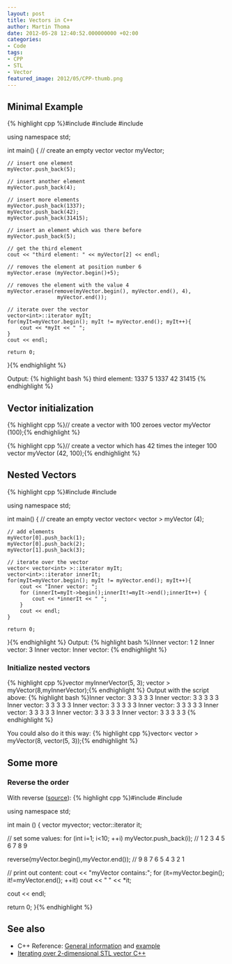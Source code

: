 ```yaml
---
layout: post
title: Vectors in C++
author: Martin Thoma
date: 2012-05-28 12:40:52.000000000 +02:00
categories:
- Code
tags:
- CPP
- STL
- Vector
featured_image: 2012/05/CPP-thumb.png
---
```

<h2>Minimal Example</h2>
{% highlight cpp %}#include <iostream>
#include <vector>
#include <algorithm>
 
using namespace std;
 
int main() {
    // create an empty vector
    vector<int> myVector;
 
    // insert one element
    myVector.push_back(5);
 
    // insert another element
    myVector.push_back(4);
 
    // insert more elements
    myVector.push_back(1337);
    myVector.push_back(42);
    myVector.push_back(31415);
 
    // insert an element which was there before
    myVector.push_back(5);
 
    // get the third element
    cout << "third element: " << myVector[2] << endl;
 
    // removes the element at position number 6
    myVector.erase (myVector.begin()+5);
 
    // removes the element with the value 4
    myVector.erase(remove(myVector.begin(), myVector.end(), 4), 
					myVector.end());
 
    // iterate over the vector
    vector<int>::iterator myIt;
    for(myIt=myVector.begin(); myIt != myVector.end(); myIt++){
        cout << *myIt << " ";
    }
	cout << endl;
 
    return 0;
}{% endhighlight %}

Output:
{% highlight bash %}
third element: 1337
5 1337 42 31415 
{% endhighlight %}

<h2>Vector initialization</h2>
{% highlight cpp %}// create a vector with 100 zeroes
vector<int> myVector (100);{% endhighlight %}

{% highlight cpp %}// create a vector which has 42 times the integer 100
vector<int> myVector (42, 100);{% endhighlight %}

<h2>Nested Vectors</h2>
{% highlight cpp %}#include <iostream>
#include <vector>

using namespace std;

int main() {
	// create an empty vector
	vector< vector<int> > myVector (4);

	// add elements
	myVector[0].push_back(1);
	myVector[0].push_back(2);
	myVector[1].push_back(3);

    // iterate over the vector
    vector< vector<int> >::iterator myIt;
	vector<int>::iterator innerIt;
    for(myIt=myVector.begin(); myIt != myVector.end(); myIt++){
		cout << "Inner vector: ";
		for (innerIt=myIt->begin();innerIt!=myIt->end();innerIt++) {
			cout << *innerIt << " ";
		}
		cout << endl;
    }

	return 0;
}{% endhighlight %}
Output:
{% highlight bash %}Inner vector: 1 2 
Inner vector: 3 
Inner vector: 
Inner vector: {% endhighlight %}

<h3>Initialize nested vectors</h3>
{% highlight cpp %}vector<int> myInnerVector(5, 3);
vector<vector<int> > myVector(8,myInnerVector);{% endhighlight %}
Output with the script above:
{% highlight bash %}Inner vector: 3 3 3 3 3 
Inner vector: 3 3 3 3 3 
Inner vector: 3 3 3 3 3 
Inner vector: 3 3 3 3 3 
Inner vector: 3 3 3 3 3 
Inner vector: 3 3 3 3 3 
Inner vector: 3 3 3 3 3 
Inner vector: 3 3 3 3 3 {% endhighlight %}

You could also do it this way:
{% highlight cpp %}vector< vector<int> > myVector(8, vector<int>(5, 3));{% endhighlight %}

<h2>Some more</h2>
<h3>Reverse the order</h3>
With reverse (<a href="http://www.cplusplus.com/reference/algorithm/reverse/">source</a>):
{% highlight cpp %}#include <algorithm>
#include <vector>

using namespace std;

int main () {
  vector<int> myvector;
  vector<int>::iterator it;

  // set some values:
  for (int i=1; i<10; ++i) myVector.push_back(i); // 1 2 3 4 5 6 7 8 9

  reverse(myVector.begin(),myVector.end());       // 9 8 7 6 5 4 3 2 1

  // print out content:
  cout << "myVector contains:";
  for (it=myVector.begin(); it!=myVector.end(); ++it)
    cout << " " << *it;

  cout << endl;

  return 0;
}{% endhighlight %}

<h2>See also</h2>
<ul>
  <li>C++ Reference: <a href="http://www.cplusplus.com/reference/stl/vector/">General information</a> and <a href="http://www.cplusplus.com/reference/stl/vector/vector/">example</a></li>
  <li><a href="http://stackoverflow.com/questions/3131991/iterating-over-2-dimensional-stl-vector-c">Iterating over 2-dimensional STL vector C++</a></li>
</ul>
